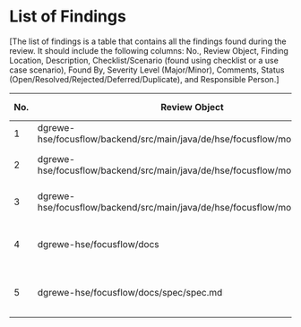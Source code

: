# List of Findings

[The list of findings is a table that contains all the findings found during the review. It should include the following columns: No., Review Object, Finding Location, Description, Checklist/Scenario (found using checklist or a use case scenario), Found By, Severity Level (Major/Minor), Comments, Status (Open/Resolved/Rejected/Deferred/Duplicate), and Responsible Person.]

| No. | Review Object                                                               | Finding Location | Description                | Checklist/Scenario        | Found By        | Severity Level | Comments                                 | Status | Responsible Person |
| --- | --------------------------------------------------------------------------- | ---------------- | -------------------------- | ------------------------- | --------------- | -------------- | ---------------------------------------- | ------ | ------------------ |
| 1   | dgrewe-hse/focusflow/backend/src/main/java/de/hse/focusflow/model/Tag.java  | Line 21          | Fixed set of tags          | Functionality and Logic   | Florian Wieland | Minor          | Add a fixed set of tags to use           | Open   | Simon Raichle      |
| 2   | dgrewe-hse/focusflow/backend/src/main/java/de/hse/focusflow/model/Task.java | Line 47          | Only one assignee per task | Functionality and Logic   | Simon Raichle   | Minor          | Allow multiple assignees for a task      | Open   | Florian Wieland    |
| 3   | dgrewe-hse/focusflow/backend/src/main/java/de/hse/focusflow/model/User.java | Line 52          | Join table for roles       | Code style and formatting | Pablo Rodriguez | Minor          | Simplify the join table for roles        | Open   | Pablo Rodriguez    |
| 4   | dgrewe-hse/focusflow/docs                                                   | Line 1           | No documentation           | Documentation             | Florian Wieland | Major          | Add documentation for the data model     | Open   | Simon Raichle      |
| 5   | dgrewe-hse/focusflow/docs/spec/spec.md                                      | Line 109         | Password policy            | Security Considerations   | Pablo Rodriguez | Major          | Update password policy to be more secure | Open   | Florian Wieland    |
